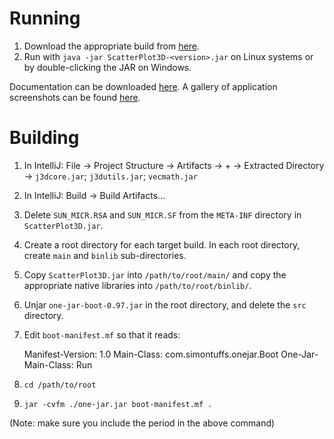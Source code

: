 # Running
1. Download the appropriate build from [here](https://sites.google.com/view/michaelaalcorn/projects/scatterplot3d).
2. Run with <code>java -jar ScatterPlot3D-\<version\>.jar</code> on Linux systems or by double-clicking the JAR on Windows.

Documentation can be downloaded [here](https://sites.google.com/site/michaelaalcorn/ScatterPlot3D/SupplementaryMaterials.zip?attredirects=0&d=1). A gallery of application screenshots can be found [here](http://imgur.com/a/U833y).

# Building
1. In IntelliJ: File -> Project Structure -> Artifacts -> + -> Extracted Directory -> <code>j3dcore.jar</code>; <code>j3dutils.jar</code>; <code>vecmath.jar</code>

2. In IntelliJ: Build -> Build Artifacts...

3. Delete <code>SUN_MICR.RSA</code> and <code>SUN_MICR.SF</code> from the <code>META-INF</code> directory in <code>ScatterPlot3D.jar</code>.

4. Create a root directory for each target build. In each root directory, create <code>main</code> and <code>binlib</code> sub-directories.

5. Copy <code>ScatterPlot3D.jar</code> into <code>/path/to/root/main/</code> and copy the appropriate native libraries into <code>/path/to/root/binlib/</code>.

6. Unjar <code>one-jar-boot-0.97.jar</code> in the root directory, and delete the <code>src</code> directory.

7. Edit <code>boot-manifest.mf</code> so that it reads:

    Manifest-Version: 1.0
    Main-Class: com.simontuffs.onejar.Boot
    One-Jar-Main-Class: Run

8. <code>cd /path/to/root</code>

9. <code>jar -cvfm ./one-jar.jar boot-manifest.mf .</code>

(Note: make sure you include the period in the above command)
